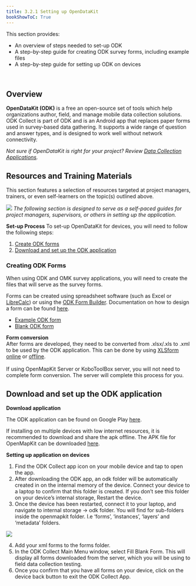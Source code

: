 ```yaml
---
title: 3.2.1 Setting up OpenDataKit
bookShowToC: True
---
```


This section provides:  

*   An overview of steps needed to set-up ODK
*   A step-by-step guide for creating ODK survey forms, including example files
*   A step-by-step guide for setting up ODK on devices

<br>

## Overview 
**OpenDataKit (ODK)** is a free an open-source set of tools which help organizations author, field, and manage mobile data collection solutions. ODK Collect is part of ODK and is an Android app that replaces paper forms used in survey-based data gathering. It supports a wide range of question and answer types, and is designed to work well without network connectivity.

_Not sure if OpenDataKit is right for your project? Review [Data Collection Applications](https://hotosm.github.io/toolbox/pages/data-collection-and-field-mapping/4.2-data-collection-applications/)._

## Resources and Training Materials
This section features a selection of resources targeted at project managers, trainers, or even self-learners on the topic(s) outlined above.

![](/images/learning_icon_wide.PNG)
*The following section is designed to serve as a self-paced guides for project managers, supervisors, or others in setting up the application.*

**Set-up Process**
To set-up OpenDataKit for devices, you will need to follow the following steps:

1. [Create ODK forms](https://hotosm.github.io/toolbox/pages/data-collection-and-field-mapping/3.2.1_setting_up_odk/#creating-odk-forms)
1. [Download and set up the ODK application](https://hotosm.github.io/toolbox/pages/data-collection-and-field-mapping/3.2.1_setting_up_odk/#download-and-set-up-the-odk-application)

### Creating ODK Forms
When using ODK and OMK survey applications, you will need to create the files that will serve as the survey forms. 

Forms can be created using spreadsheet software (such as Excel or [LibreCalc](https://www.libreoffice.org/discover/calc/)) or using the [ODK Form Builder](https://build.opendatakit.org/). Documentation on how to design a form can be found [here](http://xlsform.org/en/).

* [Example ODK form](https://drive.google.com/file/d/1HY2jsHDYnpjuGemhco_WT9Cl8PSG4b43/view?usp=sharing)
* [Blank ODK form](https://drive.google.com/file/d/1ISEYZo5C_TCfKUJFD8AvbUrlsDHxRPgK/view?usp=sharing)

**Form conversion** <br>
After forms are developed, they need to be converted from .xlsx/.xls to .xml to be used by the ODK application. This can be done by using [XLSform](https://docs.opendatakit.org/xlsform/) [online](https://opendatakit.org/xlsform/) or [offline](https://docs.opendatakit.org/xlsform/). <br>
<br>
If using OpenMapKit Server or KoboToolBox server, you will not need to complete form conversion. The server will complete this process for you. 

## Download and set up the ODK application

**Download application** <br>

The ODK application can be found on Google Play [here](https://play.google.com/store/apps/details?id=org.odk.collect.android&hl=en_US). 

If installing on multiple devices with low internet resources, it is recommended to download and share the apk offline. The APK file for OpenMapKit can be downloaded [here](https://github.com/opendatakit/collect/releases/tag/v1.16.1).

**Setting up application on devices** <br>

1. Find the ODK Collect app icon on your mobile device and tap to open the app.
2. After downloading the ODK app, an odk folder will be automatically created in on the internal memory of the device. Connect your device to a laptop to confirm that this folder is created. If you don’t see this folder on your device’s internal storage, Restart the device.
3. Once the device has been restarted, connect it to your laptop, and navigate to internal storage -> odk folder. You will find for sub-folders inside the openmapkit folder. I.e ‘forms’, ‘instances’, ‘layers’ and ‘metadata’ folders.

![](/images/field-mapping-technical-setup/odk_set-up.jpeg)

4. Add your xml forms to the forms folder.
5. In the ODK Collect Main Menu window, select Fill Blank Form. This will display all forms downloaded from the server, which you will be using to field data collection testing.
6. Once you confirm that you have all forms on your device, click on the device back button to exit the ODK Collect App.



